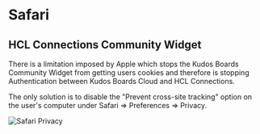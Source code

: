 # Safari

## HCL Connections Community Widget

There is a limitation imposed by Apple which stops the Kudos Boards Community Widget from getting users cookies and therefore is stopping Authentication between Kudos Boards Cloud and HCL Connections.

The only solution is to disable the "Prevent cross-site tracking" option on the user's computer under Safari => Preferences => Privacy.

![Safari Privacy](/assets/boards/safari_cookies.png)